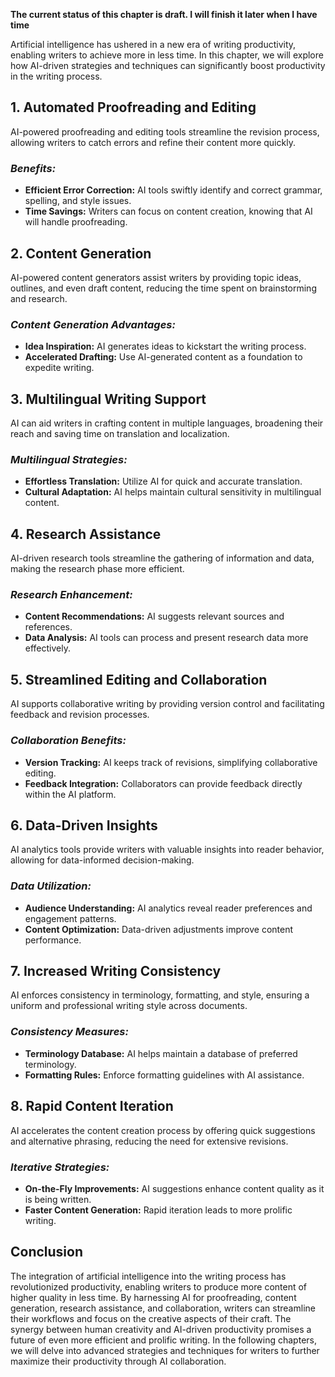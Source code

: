**The current status of this chapter is draft. I will finish it later when I have time**

Artificial intelligence has ushered in a new era of writing productivity, enabling writers to achieve more in less time. In this chapter, we will explore how AI-driven strategies and techniques can significantly boost productivity in the writing process.

**1. Automated Proofreading and Editing**
-----------------------------------------

AI-powered proofreading and editing tools streamline the revision process, allowing writers to catch errors and refine their content more quickly.

### *Benefits:*

* **Efficient Error Correction:** AI tools swiftly identify and correct grammar, spelling, and style issues.
* **Time Savings:** Writers can focus on content creation, knowing that AI will handle proofreading.

**2. Content Generation**
-------------------------

AI-powered content generators assist writers by providing topic ideas, outlines, and even draft content, reducing the time spent on brainstorming and research.

### *Content Generation Advantages:*

* **Idea Inspiration:** AI generates ideas to kickstart the writing process.
* **Accelerated Drafting:** Use AI-generated content as a foundation to expedite writing.

**3. Multilingual Writing Support**
-----------------------------------

AI can aid writers in crafting content in multiple languages, broadening their reach and saving time on translation and localization.

### *Multilingual Strategies:*

* **Effortless Translation:** Utilize AI for quick and accurate translation.
* **Cultural Adaptation:** AI helps maintain cultural sensitivity in multilingual content.

**4. Research Assistance**
--------------------------

AI-driven research tools streamline the gathering of information and data, making the research phase more efficient.

### *Research Enhancement:*

* **Content Recommendations:** AI suggests relevant sources and references.
* **Data Analysis:** AI tools can process and present research data more effectively.

**5. Streamlined Editing and Collaboration**
--------------------------------------------

AI supports collaborative writing by providing version control and facilitating feedback and revision processes.

### *Collaboration Benefits:*

* **Version Tracking:** AI keeps track of revisions, simplifying collaborative editing.
* **Feedback Integration:** Collaborators can provide feedback directly within the AI platform.

**6. Data-Driven Insights**
---------------------------

AI analytics tools provide writers with valuable insights into reader behavior, allowing for data-informed decision-making.

### *Data Utilization:*

* **Audience Understanding:** AI analytics reveal reader preferences and engagement patterns.
* **Content Optimization:** Data-driven adjustments improve content performance.

**7. Increased Writing Consistency**
------------------------------------

AI enforces consistency in terminology, formatting, and style, ensuring a uniform and professional writing style across documents.

### *Consistency Measures:*

* **Terminology Database:** AI helps maintain a database of preferred terminology.
* **Formatting Rules:** Enforce formatting guidelines with AI assistance.

**8. Rapid Content Iteration**
------------------------------

AI accelerates the content creation process by offering quick suggestions and alternative phrasing, reducing the need for extensive revisions.

### *Iterative Strategies:*

* **On-the-Fly Improvements:** AI suggestions enhance content quality as it is being written.
* **Faster Content Generation:** Rapid iteration leads to more prolific writing.

**Conclusion**
--------------

The integration of artificial intelligence into the writing process has revolutionized productivity, enabling writers to produce more content of higher quality in less time. By harnessing AI for proofreading, content generation, research assistance, and collaboration, writers can streamline their workflows and focus on the creative aspects of their craft. The synergy between human creativity and AI-driven productivity promises a future of even more efficient and prolific writing. In the following chapters, we will delve into advanced strategies and techniques for writers to further maximize their productivity through AI collaboration.
